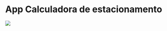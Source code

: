 # App Calculadora de estacionamento

![](https://github.com/joselinosantosti/calculadora-estacionamento/blob/main/estacionamento.png)
